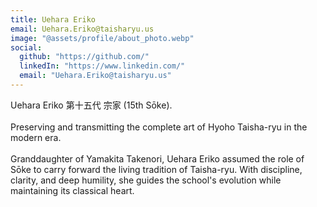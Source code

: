 ```yaml
---
title: Uehara Eriko
email: Uehara.Eriko@taisharyu.us
image: "@assets/profile/about_photo.webp"
social:
  github: "https://github.com/"
  linkedIn: "https://www.linkedin.com/"
  email: "Uehara.Eriko@taisharyu.us"
---
```

Uehara Eriko 第十五代 宗家 (15th Sōke).
<br><br>
Preserving and transmitting the complete art of Hyoho Taisha-ryu in the modern era.
<br><br>
Granddaughter of Yamakita Takenori, Uehara Eriko assumed the role of Sōke to carry forward the living tradition of Taisha-ryu. With discipline, clarity, and deep humility, she guides the school's evolution while maintaining its classical heart.
